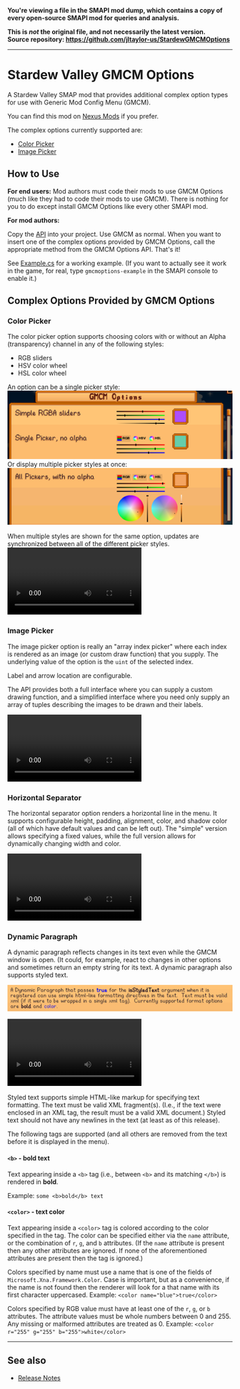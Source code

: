 **You're viewing a file in the SMAPI mod dump, which contains a copy of every open-source SMAPI mod
for queries and analysis.**

**This is _not_ the original file, and not necessarily the latest version.**  
**Source repository: https://github.com/jltaylor-us/StardewGMCMOptions**

----

# Stardew Valley GMCM Options

A Stardew Valley SMAP mod that provides additional complex option types for use with Generic Mod Config Menu (GMCM).

You can find this mod on [Nexus Mods](https://www.nexusmods.com/stardewvalley/mods/10505)
if you prefer.

The complex options currently supported are:
* [Color Picker](#color-picker)
* [Image Picker](#image-picker)

## How to Use

**For end users:** Mod authors must code their mods to use GMCM Options (much like they had to code their mods to use GMCM).
There is nothing for you to do except install GMCM Options like every other SMAPI mod.

**For mod authors:**

Copy the [API](StardewGMCMOptions/IGMCMOptionsAPI.cs) into your project.
Use GMCM as normal.  When you want to insert one of the complex options provided by GMCM Options, call the appropriate
method from the GMCM Options API.  That's it!

See [Example.cs](StardewGMCMOptions/Example.cs) for a working example.
(If you want to actually see it work in the game, for real, type `gmcmoptions-example` in the SMAPI console to enable it.)

## Complex Options Provided by GMCM Options

### Color Picker

The color picker option supports choosing colors with or without an Alpha (transparency) channel in any of the following
styles:
* RGB sliders
* HSV color wheel
* HSL color wheel

An option can be a single picker style:
![](doc/color-picker-single.png)
Or display multiple picker styles at once:
![](doc/color-picker-multi.png)

When multiple styles are shown for the same option, updates are synchronized between all of the different picker
styles.
![video](doc/color-picker-interactions.mov)

### Image Picker

The image picker option is really an "array index picker" where each index is rendered as an image
(or custom draw function) that you supply.  The underlying value of the option is the `uint` of the
selected index.

Label and arrow location are configurable.

The API provides both a full interface where you can supply a custom drawing function, and a simplified
interface where you need only supply an array of tuples describing the images to be drawn and their labels.

![video](doc/image-picker-attire.mov)

### Horizontal Separator

The horizontal separator option renders a horizontal line in the menu.  It
supports configurable height, padding, alignment, color, and shadow color
(all of which have default values and can be left out).  The "simple"
version allows specifying a fixed values, while the full version allows
for dynamically changing width and color.

![video](doc/horizontal-separator.mov)

### Dynamic Paragraph

A dynamic paragraph reflects changes in its text even while the GMCM
window is open.  (It could, for example, react to changes in other options
and sometimes return an empty string for its text.  A dynamic paragraph
also supports styled text.

![](doc/styled-text.png)

![video](doc/dynamic-styled-text.mov)

Styled text supports simple HTML-like markup for specifying text
formatting.  The text must be valid XML fragment(s).  (I.e., if the text
were enclosed in an XML tag, the result must be a valid XML document.)
Styled text should not have any newlines in the text (at least as of this release).

The following tags are supported (and all others are removed from the text
before it is displayed in the menu).

#### `<b>` - bold text

Text appearing inside a `<b>` tag (i.e., between `<b>` and its matching
`</b>`) is rendered in **bold**.

Example: `some <b>bold</b> text`

#### `<color>` - text color

Text appearing inside a `<color>` tag is colored according to the color
specified in the tag.  The color can be specified either via the `name`
attribute, or the combination of `r`, `g`, and `b` attributes.  (If the
`name` attribute is present then any other attributes are ignored.  If
none of the aforementioned attributes are present then the tag is
ignored.)

Colors specified by name must use a name that is one of the fields of
`Microsoft.Xna.Framework.Color`.  Case is important, but as a convenience,
if the name is not found then the renderer will look for a that name with
its first character uppercased.  Example: `<color
name="blue">true</color>`

Colors specified by RGB value must have at least one of the `r`, `g`, or
`b` attributes.  The attribute values must be whole numbers between 0
and 255.  Any missing or malformed attributes are treated as 0.  Example:
`<color r="255" g="255" b="255">white</color>`

----
## See also
* [Release Notes](doc/ReleaseNotes.md)
